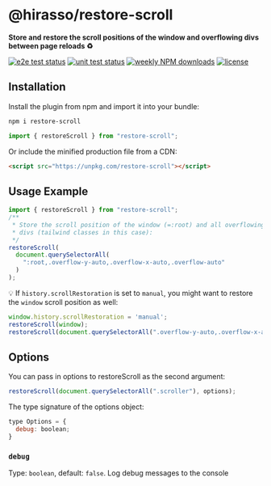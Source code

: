 # @hirasso/restore-scroll

**Store and restore the scroll positions of the window and overflowing divs between page reloads ♻️**

[![e2e test status](https://img.shields.io/github/actions/workflow/status/hirasso/restore-scroll/e2e-tests.yml?branch=main&label=e2e%20tests)](https://github.com/hirasso/restore-scroll/actions/workflows/e2e-tests.yml)
[![unit test status](https://img.shields.io/github/actions/workflow/status/hirasso/restore-scroll/unit-tests.yml?branch=main&label=unit%20tests)](https://github.com/hirasso/restore-scroll/actions/workflows/unit-tests.yml)
[![weekly NPM downloads](https://img.shields.io/npm/dw/restore-scroll)](https://www.npmjs.com/package/restore-scroll)
[![license](https://img.shields.io/github/license/hirasso/restore-scroll)](https://github.com/hirasso/restore-scroll/blob/master/LICENSE)

<!--## Demo

[restore-scroll.js.org](https://restore-scroll.js.org)-->

## Installation

Install the plugin from npm and import it into your bundle:

```bash
npm i restore-scroll
```

```js
import { restoreScroll } from "restore-scroll";
```

Or include the minified production file from a CDN:

```html
<script src="https://unpkg.com/restore-scroll"></script>
```

## Usage Example

```js
import { restoreScroll } from "restore-scroll";
/**
 * Store the scroll position of the window (=:root) and all overflowing
 * divs (tailwind classes in this case):
 */
restoreScroll(
  document.querySelectorAll(
    ":root,.overflow-y-auto,.overflow-x-auto,.overflow-auto"
  )
);
```

<!--See also this [minimal example on CodePen](https://codepen.io/rassohilber/pen/JjxwJpo)-->

💡 If `history.scrollRestoration` is set to `manual`, you might want to restore the `window` scroll position as well:

```js
window.history.scrollRestoration = 'manual';
restoreScroll(window);
restoreScroll(document.querySelectorAll(".overflow-y-auto,.overflow-x-auto,.overflow-auto"));
```

## Options

You can pass in options to restoreScroll as the second argument:

```js
restoreScroll(document.querySelectorAll(".scroller"), options);
```

The type signature of the options object:

```js
type Options = {
  debug: boolean;
}
```

### `debug`

Type: `boolean`, default: `false`. Log debug messages to the console